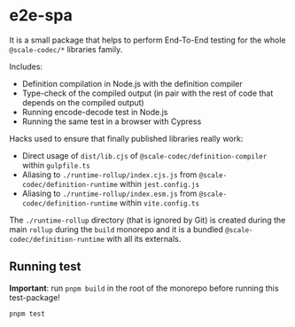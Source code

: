 # e2e-spa

It is a small package that helps to perform End-To-End testing for the whole `@scale-codec/*` libraries family.

Includes:

- Definition compilation in Node.js with the definition compiler
- Type-check of the compiled output (in pair with the rest of code that depends on the compiled output)
- Running encode-decode test in Node.js
- Running the same test in a browser with Cypress

Hacks used to ensure that finally published libraries really work:

- Direct usage of `dist/lib.cjs` of `@scale-codec/definition-compiler` within `gulpfile.ts`
- Aliasing to `./runtime-rollup/index.cjs.js` from `@scale-codec/definition-runtime` within `jest.config.js`
- Aliasing to `./runtime-rollup/index.esm.js` from `@scale-codec/definition-runtime` within `vite.config.ts`

The `./runtime-rollup` directory (that is ignored by Git) is created during the main `rollup` during the `build` monorepo and it is a bundled `@scale-codec/definition-runtime` with all its externals.

## Running test

**Important**: run `pnpm build` in the root of the monorepo before running this test-package!

```shell
pnpm test
```

